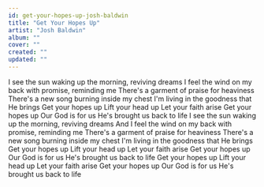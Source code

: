 ```yaml
---
id: get-your-hopes-up-josh-baldwin
title: "Get Your Hopes Up"
artist: "Josh Baldwin"
album: ""
cover: ""
created: ""
updated: ""
---
```


I see the sun waking up the morning, reviving dreams
I feel the wind on my back with promise, reminding me
There's a garment of praise for heaviness
There's a new song burning inside my chest
I'm living in the goodness that He brings
Get your hopes up
Lift your head up
Let your faith arise
Get your hopes up
Our God is for us
He's brought us back to life
I see the sun waking up the morning, reviving dreams
And I feel the wind on my back with promise, reminding me
There's a garment of praise for heaviness
There's a new song burning inside my chest
I'm living in the goodness that He brings
Get your hopes up
Lift your head up
Let your faith arise
Get your hopes up
Our God is for us
He's brought us back to life
Get your hopes up
Lift your head up
Let your faith arise
Get your hopes up
Our God is for us
He's brought us back to life